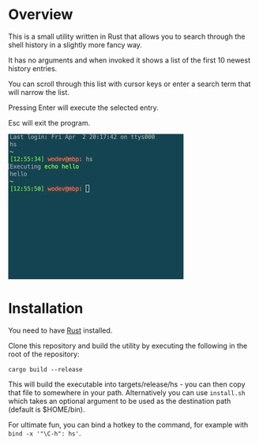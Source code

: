 # Overview
This is a small utility written in Rust that allows you to search through the shell history in a slightly more fancy way.

It has no arguments and when invoked it shows a list of the first 10 newest history entries. 

You can scroll through this list with cursor keys or enter a search term that will narrow the list. 

Pressing Enter will execute the selected entry. 

Esc will exit the program.

![](hs.gif)


# Installation
You need to have [Rust](https://www.rust-lang.org/tools/install) installed.

Clone this repository and build the utility by executing the following in the root of the repository:
```
cargo build --release
```
This will build the executable into targets/release/hs - you can then copy that file to somewhere in your path.
Alternatively you can use ```install.sh``` which takes an optional argument to be used as the destination path (default is $HOME/bin).

For ultimate fun, you can bind a hotkey to the command, for example with ```bind -x '"\C-h": hs'```.

